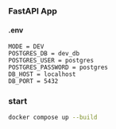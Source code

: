 ### FastAPI App

#### .env
```text
MODE = DEV
POSTGRES_DB = dev_db
POSTGRES_USER = postgres
POSTGRES_PASSWORD = postgres
DB_HOST = localhost
DB_PORT = 5432
```

### start
```bash
docker compose up --build
```